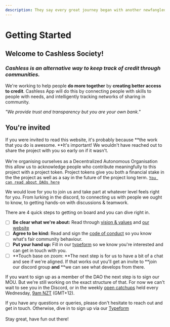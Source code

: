 ```yaml
---
description: They say every great journey began with another newfangled Comms platform
---
```


# Getting Started

## Welcome to Cashless Society!

### _**Cashless is an alternative way to keep track of credit through communities.**_

We're working to help people **do more together** by **creating better access to credit**. Cashless App will do this by connecting people with skills to people with needs, and intelligently tracking networks of sharing in community.

_"We provide trust and transparency but you are your own bank."_

## **You're invited**

If you were invited to read this website, it's probably because **the work that you do is awesome. **It's important! We wouldn't have reached out to share the project with you so early on if it wasn't.\
\
We're organising ourselves as a Decentralized Autonomous Organisation this allow us to acknowledge people who contribute meaningfully to this project with a project token. Project tokens give you both a financial stake in the the project as well as a say in the future of the project long term. [`You can read about DAOs here`](https://cointelegraph.com/ethereum-for-beginners/what-is-a-decentralized-autonomous-organization-and-how-does-a-dao-work#:\~:text=A%20decentralized%20autonomous%20organization%20%28DAO,and%20managed%20by%20their%20members.) 

We would love for you to join us and take part at whatever level feels right for you. From lurking in the discord, to connecting us with people we ought to know, to getting hands-on with discussions & teamwork.

There are 4 quick steps to getting on board and you can dive right in.

* [ ] **Be clear what we're about:** Read through [vision & values](vision-and-values/vision-and-values.md) and [our website](https://cashless.social)
* [ ] **Agree to be kind:** Read and sign the [code of conduct](key-resources/code-of-conduct.md) so you know what's fair community behaviour.
* [ ] **Put your hand up:** Fill in our [typeform](https://deanharliwich.typeform.com/to/erYOECZh) so we know you're interested and can get in touch with you.
* [ ] **Touch base on zoom: **The  next step is for us to have a bit of a chat and see if we're aligned. If that works out you'll get an invite to **join our discord group **and** **we can see what develops from there.

 If you want to sign up as a member of the DAO the next step is to sign our MOU. But we're still working on the exact structure of that. For now we can't wait to see you in the Discord, or in the weekly [open catchups](https://bbb.hypha.coop/b/mil-l9s-elb-tws) held every Wednesday, [9am NZT](https://time.is/0900\_14\_Apr\_2021\_in_Wellington/Vancouver/EDT/Brazil) (GMT+12).

If you have any questions or queries, please don't hesitate to reach out and get in touch. Otherwise, dive in to sign up via our [Typeform](https://mp72k7t29rj.typeform.com/to/GfVdv7Uz)\
\
Stay great, have fun out there!
